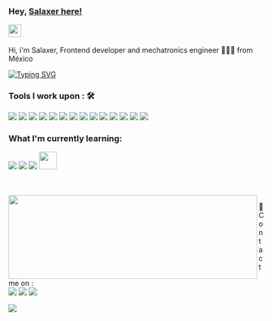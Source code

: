 
### Hey, [Salaxer here! ](https://www.salaxer.com) <p> </p> <img src="https://media.giphy.com/media/hvRJCLFzcasrR4ia7z/giphy.gif" width="25px">

<p>Hi, i'm Salaxer, Frontend developer and mechatronics engineer 👨🏻‍💻 from M&eacute;xico </p>


[![Typing SVG](https://readme-typing-svg.herokuapp.com?color=%2336BCF7&width=550&lines=I'm+FrontEnd+Developer+and+Mechatronics+Engineer;I've+never+stopped+learning)](https://git.io/typing-svg)


### Tools I work upon : 🛠

<p align="left">
  <img src="https://img.shields.io/badge/-Firebase-FFA000?&style=for-the-badge&logo=firebase&logoColor=white"/>
  <img src="http://img.shields.io/badge/-VS%20Code-000000?style=for-the-badge&logo=Visual-studio-code&logoColor=blue"/> 
  <img src="https://img.shields.io/badge/-Github-181717?style=for-the-badge&logo=GitHub&logoColor=white"/>
  <img src="https://img.shields.io/badge/-NPM-CB3837?style=for-the-badge&logo=NPM&logoColor=white"/>
  <img src="https://img.shields.io/badge/-Slack-E01563?style=for-the-badge&logo=Slack&logoColor=white"/>
  <img src="https://img.shields.io/badge/-MySQL-F29111?style=for-the-badge&logo=MySQL&logoColor=white"/>
  <img src="https://img.shields.io/badge/-React.js-1C78C0?style=for-the-badge&logo=React"/>
  <img src="https://img.shields.io/badge/-WebPack-1C78C0?style=for-the-badge&logo=WebPack&logoColor=white"/>
  <img src="https://img.shields.io/badge/-ESLint-4B32C3?style=for-the-badge&logo=ESLint&logoColor=white"/>
  <img src="https://img.shields.io/badge/-HTML5-E34F26?style=for-the-badge&logo=HTML5&logoColor=white"/>
  <img src="https://img.shields.io/badge/-CSS3-1572B6?style=for-the-badge&logo=CSS3&logoColor=white"/>
  <img src="https://img.shields.io/badge/javascript%20-%23323330.svg?&style=for-the-badge&logo=javascript&logoColor=%23F7DF1E"/> 
  <img src="https://img.shields.io/badge/git%20-%23F05032.svg?&style=for-the-badge&logo=git&logoColor=white"/>   
  <img src="https://img.shields.io/badge/mongodb%20-%2347A248svg?&style=for-the-badge&logo=mongodb&logoColor=white"/> 
</p>

### What I'm currently learning:

<p>
  <img src="https://img.shields.io/badge/-Blender-E2703A?style=for-the-badge&logo=blender&logoColor=white"/>
  <img src="https://img.shields.io/badge/Angular%20-%23DD0031.svg?&style=for-the-badge&logo=angular&logoColor=white"/> 
  <img src="https://img.shields.io/badge/python%20-%2314354C.svg?&style=for-the-badge&logo=python&logoColor=white"/>  
  <img src="https://cdn.jsdelivr.net/gh/devicons/devicon@latest/icons/kotlin/kotlin-original.svg" width="35px"/>
</p>

<br/>
<br/>

<img align="left" width="490" height="165" src="https://github-readme-stats.vercel.app/api?username=Salaxer&show_icons=true&hide_border=false&line_height=20&title_color=f69673&icon_color=1b93c9&show_owner=true"/>

<!-- Other -->
<p>
  📣 Contact me on :<br/>
  <a href="https://instagram.com/salaxer1"><img src="https://img.shields.io/badge/instagram-E4405F.svg?style=for-the-badge&logo=instagram&logoColor=white"/></a>
  <a href="https://www.linkedin.com/in/salaxer/"><img src="https://img.shields.io/badge/linkedin-0077B5.svg?style=for-the-badge&logo=linkedin&logoColor=white"/></a>
  <a href="https://twitter.com/Salaxer"><img src="https://img.shields.io/badge/twitter-1DA1F2.svg?style=for-the-badge&logo=twitter&logoColor=white"/></a>
</p>
<img src="http://views.whatilearened.today/views/github/Salaxer/views.svg"/>

<br/>
<br/>
